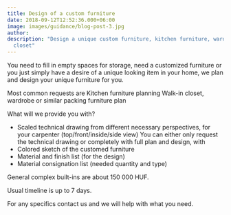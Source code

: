 ```yaml
---
title: Design of a custom furniture
date: 2018-09-12T12:52:36.000+06:00
image: images/guidance/blog-post-3.jpg
author: 
description: "Design a unique custom furniture, kitchen furniture, wardrobe, walk-in
  closet"
---
```


You need to fill in empty spaces for storage, need a customized furniture or you just simply have a desire of a unique looking item in your home, we plan and design your unique furniture for you.

Most common requests are 
Kitchen furniture planning
Walk-in closet, wardrobe or similar packing furniture plan

What will we provide you with?
- Scaled technical drawing from different necessary perspectives, for your carpenter (top/front/inside/side view)
You can either only request the technical drawing or completely with full plan and design, with
- Colored sketch of the customed furniture
- Material and finish list (for the design)
- Material consignation list (needed quantity and type)

General complex built-ins are about 150 000 HUF. 

Usual timeline is up to 7 days.

For any specifics contact us and we will help with what you need.